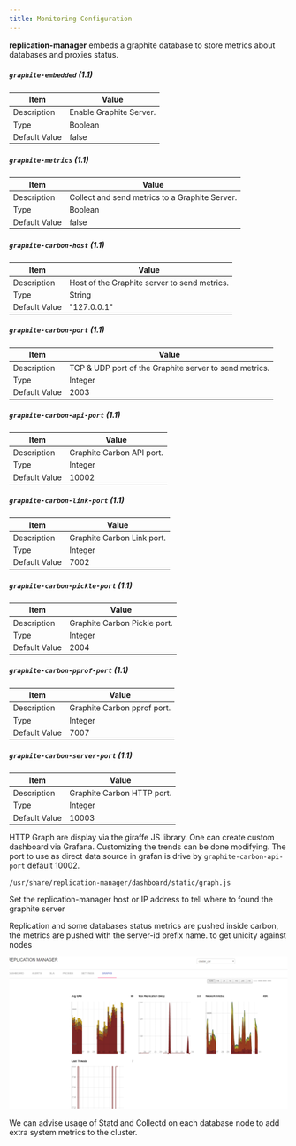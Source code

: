 ```yaml
---
title: Monitoring Configuration
---
```


**replication-manager** embeds a graphite database to store metrics about databases and proxies status.

##### `graphite-embedded` (1.1)

| Item          | Value |
| ----          | ----- |
| Description   | Enable Graphite Server. |
| Type          | Boolean |
| Default Value | false |

##### `graphite-metrics` (1.1)

| Item          | Value |
| ----          | ----- |
| Description   | Collect and send metrics to a Graphite Server. |
| Type          | Boolean |
| Default Value | false |

##### `graphite-carbon-host` (1.1)

| Item          | Value |
| ----          | ----- |
| Description   | Host of the Graphite server to send metrics. |
| Type          | String |
| Default Value | "127.0.0.1" |

##### `graphite-carbon-port` (1.1)

| Item          | Value |
| ----          | ----- |
| Description   | TCP & UDP port of the Graphite server to send metrics. |
| Type          | Integer |
| Default Value | 2003 |

##### `graphite-carbon-api-port` (1.1)

| Item          | Value |
| ----          | ----- |
| Description   | Graphite Carbon API port. |
| Type          | Integer |
| Default Value | 10002 |

##### `graphite-carbon-link-port` (1.1)

| Item          | Value |
| ----          | ----- |
| Description   | Graphite Carbon Link port. |
| Type          | Integer |
| Default Value | 7002 |

##### `graphite-carbon-pickle-port` (1.1)

| Item          | Value |
| ----          | ----- |
| Description   | Graphite Carbon Pickle port. |
| Type          | Integer |
| Default Value | 2004 |

##### `graphite-carbon-pprof-port` (1.1)

| Item          | Value |
| ----          | ----- |
| Description   | Graphite Carbon pprof port. |
| Type          | Integer |
| Default Value | 7007 |    

##### `graphite-carbon-server-port` (1.1)

| Item          | Value |
| ----          | ----- |
| Description   | Graphite Carbon HTTP port. |
| Type          | Integer |
| Default Value | 10003 |   


HTTP Graph are display via the giraffe JS library. One can create custom dashboard via Grafana.
Customizing the trends can be done modifying. The port to use as direct data source in grafan is drive by `graphite-carbon-api-port` default 10002.

```
/usr/share/replication-manager/dashboard/static/graph.js
```

Set the replication-manager host or IP address to tell where to found the graphite server

Replication and some databases status metrics are pushed inside carbon, the metrics are pushed with the server-id prefix name. to get unicity against nodes  


![graphs](/images/graphs.png)

We can advise usage of Statd and Collectd on each database node to add extra system metrics to the cluster.
